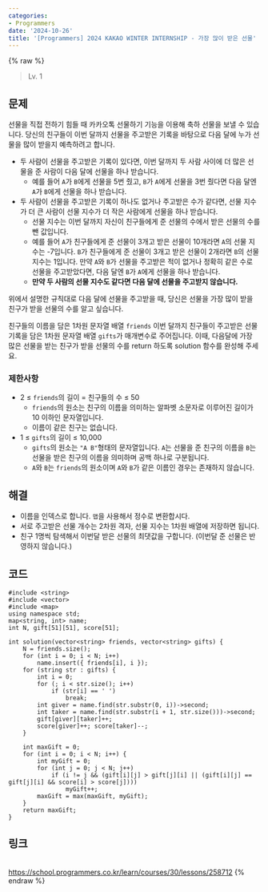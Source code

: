 ```yaml
---
categories:
- Programmers
date: '2024-10-26'
title: '[Programmers] 2024 KAKAO WINTER INTERNSHIP - 가장 많이 받은 선물'
---
```


{% raw %}
> Lv. 1<br>

## 문제
선물을 직접 전하기 힘들 때 카카오톡 선물하기 기능을 이용해 축하 선물을 보낼 수 있습니다. 당신의 친구들이 이번 달까지 선물을 주고받은 기록을 바탕으로 다음 달에 누가 선물을 많이 받을지 예측하려고 합니다.

-   두 사람이 선물을 주고받은 기록이 있다면, 이번 달까지 두 사람 사이에 더 많은 선물을 준 사람이 다음 달에 선물을 하나 받습니다.
    -   예를 들어  `A`가  `B`에게 선물을 5번 줬고,  `B`가  `A`에게 선물을 3번 줬다면 다음 달엔  `A`가  `B`에게 선물을 하나 받습니다.
-   두 사람이 선물을 주고받은 기록이 하나도 없거나 주고받은 수가 같다면, 선물 지수가 더 큰 사람이 선물 지수가 더 작은 사람에게 선물을 하나 받습니다.
    -   선물 지수는 이번 달까지 자신이 친구들에게 준 선물의 수에서 받은 선물의 수를 뺀 값입니다.
    -   예를 들어  `A`가 친구들에게 준 선물이 3개고 받은 선물이 10개라면  `A`의 선물 지수는 -7입니다.  `B`가 친구들에게 준 선물이 3개고 받은 선물이 2개라면  `B`의 선물 지수는 1입니다. 만약  `A`와  `B`가 선물을 주고받은 적이 없거나 정확히 같은 수로 선물을 주고받았다면, 다음 달엔  `B`가  `A`에게 선물을 하나 받습니다.
    -   **만약 두 사람의 선물 지수도 같다면 다음 달에 선물을 주고받지 않습니다.**

위에서 설명한 규칙대로 다음 달에 선물을 주고받을 때, 당신은 선물을 가장 많이 받을 친구가 받을 선물의 수를 알고 싶습니다.

친구들의 이름을 담은 1차원 문자열 배열  `friends`  이번 달까지 친구들이 주고받은 선물 기록을 담은 1차원 문자열 배열  `gifts`가 매개변수로 주어집니다. 이때, 다음달에 가장 많은 선물을 받는 친구가 받을 선물의 수를 return 하도록 solution 함수를 완성해 주세요.

### 제한사항
-   2 ≤  `friends`의 길이 = 친구들의 수 ≤ 50
    -   `friends`의 원소는 친구의 이름을 의미하는 알파벳 소문자로 이루어진 길이가 10 이하인 문자열입니다.
    -   이름이 같은 친구는 없습니다.
-   1 ≤  `gifts`의 길이 ≤ 10,000
    -   `gifts`의 원소는  `"A B"`형태의 문자열입니다.  `A`는 선물을 준 친구의 이름을  `B`는 선물을 받은 친구의 이름을 의미하며 공백 하나로 구분됩니다.
    -   `A`와  `B`는  `friends`의 원소이며  `A`와  `B`가 같은 이름인 경우는 존재하지 않습니다.

## 해결
- 이름을 인덱스로 합니다. `맵`을 사용해서 정수로 변환합시다.
- 서로 주고받은 선물 개수는 2차원 격자, 선물 지수는 1차원 배열에 저장하면 됩니다.
- 친구 1명씩 탐색해서 이번달 받은 선물의 최댓값을 구합니다. (이번달 준 선물은 반영하지 않습니다.)

## 코드
```
#include <string>
#include <vector>
#include <map>
using namespace std;
map<string, int> name;
int N, gift[51][51], score[51];

int solution(vector<string> friends, vector<string> gifts) {
    N = friends.size();
    for (int i = 0; i < N; i++)
        name.insert({ friends[i], i });
    for (string str : gifts) {
        int i = 0;
        for (; i < str.size(); i++)
            if (str[i] == ' ')
                break;
        int giver = name.find(str.substr(0, i))->second;
        int taker = name.find(str.substr(i + 1, str.size()))->second;
        gift[giver][taker]++;
        score[giver]++; score[taker]--;
    }

    int maxGift = 0;
    for (int i = 0; i < N; i++) {
        int myGift = 0;
        for (int j = 0; j < N; j++)
            if (i != j && (gift[i][j] > gift[j][i] || (gift[i][j] == gift[j][i] && score[i] > score[j])))
                myGift++;
        maxGift = max(maxGift, myGift);
    }
    return maxGift;
}
```

## 링크
<br>https://school.programmers.co.kr/learn/courses/30/lessons/258712
{% endraw %}